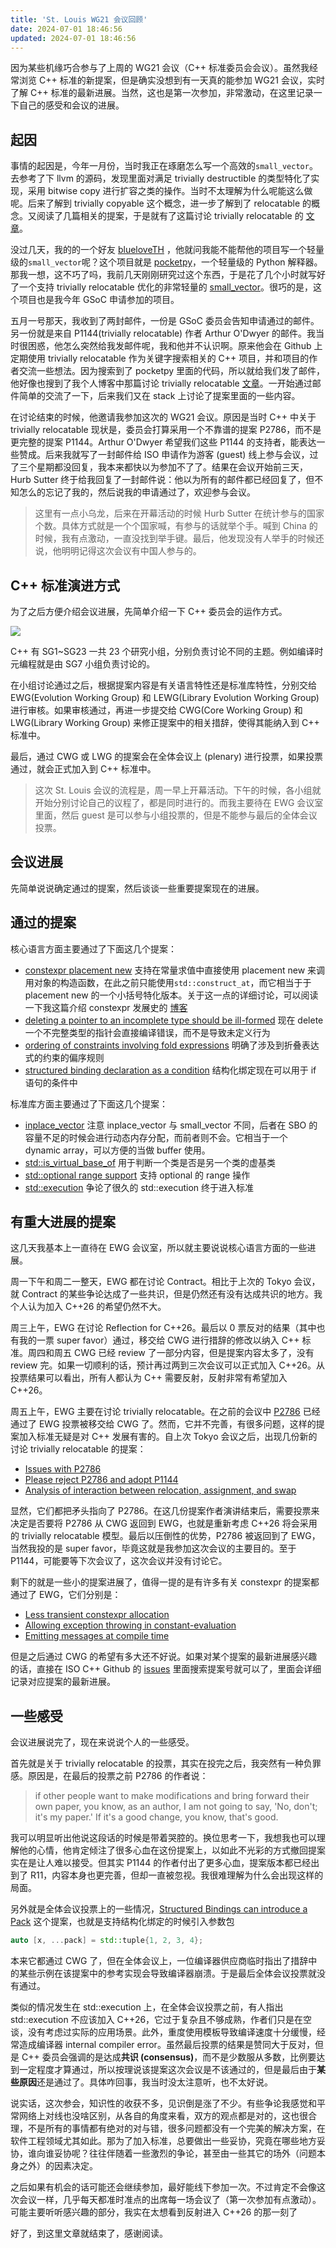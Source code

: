 ```yaml
---
title: 'St. Louis WG21 会议回顾'
date: 2024-07-01 18:46:56
updated: 2024-07-01 18:46:56
---
```


因为某些机缘巧合参与了上周的 WG21 会议（C++ 标准委员会会议）。虽然我经常浏览 C++ 标准的新提案，但是确实没想到有一天真的能参加 WG21 会议，实时了解 C++ 标准的最新进展。当然，这也是第一次参加，非常激动，在这里记录一下自己的感受和会议的进展。

## 起因 

事情的起因是，今年一月份，当时我正在琢磨怎么写一个高效的`small_vector`。去参考了下 llvm 的源码，发现里面对满足 trivially destructible 的类型特化了实现，采用 bitwise copy 进行扩容之类的操作。当时不太理解为什么呢能这么做呢。后来了解到 trivially copyable 这个概念，进一步了解到了 relocatable 的概念。又阅读了几篇相关的提案，于是就有了这篇讨论 trivially relocatable 的 [文章](https://www.ykiko.me/zh-cn/articles/679782886)。

没过几天，我的的一个好友 [blueloveTH](https://github.com/blueloveTH) ，他就问我能不能帮他的项目写一个轻量级的`small_vector`呢？这个项目就是 [pocketpy](https://github.com/pocketpy/pocketpy)，一个轻量级的 Python 解释器。那我一想，这不巧了吗，我前几天刚刚研究过这个东西，于是花了几个小时就写好了一个支持 trivially relocatable 优化的非常轻量的 [small_vector](https://github.com/pocketpy/pocketpy/pull/208)。很巧的是，这个项目也是我今年 GSoC 申请参加的项目。

五月一号那天，我收到了两封邮件，一份是 GSoC 委员会告知申请通过的邮件。另一份就是来自 P1144(trivially relocatable) 作者 Arthur O'Dwyer 的邮件。我当时很困惑，他怎么突然给我发邮件呢，我和他并不认识啊。原来他会在 Github 上定期使用 trivially relocatable 作为关键字搜索相关的 C++ 项目，并和项目的作者交流一些想法。因为搜索到了 pocketpy 里面的代码，所以就给我们发了邮件，他好像也搜到了我个人博客中那篇讨论 trivially relocatable [文章](https://www.ykiko.me/zh-cn/articles/679782886/)。一开始通过邮件简单的交流了一下，后来我们又在 stack 上讨论了提案里面的一些内容。

在讨论结束的时候，他邀请我参加这次的 WG21 会议。原因是当时 C++ 中关于 trivially relocatable 现状是，委员会打算采用一个不靠谱的提案 P2786，而不是更完整的提案 P1144。Arthur O'Dwyer 希望我们这些 P1144 的支持者，能表达一些赞成。后来我就写了一封邮件给 ISO 申请作为游客 (guest) 线上参与会议，过了三个星期都没回复，我本来都快以为参加不了了。结果在会议开始前三天，Hurb Sutter 终于给我回复了一封邮件说：他以为所有的邮件都已经回复了，但不知怎么的忘记了我的，然后说我的申请通过了，欢迎参与会议。

>  这里有一点小乌龙，后来在开幕活动的时候 Hurb Sutter 在统计参与的国家个数。具体方式就是一个个国家喊，有参与的话就举个手。喊到 China 的时候，我有点激动，一直没找到举手键。最后，他发现没有人举手的时候还说，他明明记得这次会议有中国人参与的。 

## C++ 标准演进方式 

为了之后方便介绍会议进展，先简单介绍一下 C++ 委员会的运作方式。

![](https://pic4.zhimg.com/v2-a137c1b90d4aaa8058e217cd136d736f_r.jpg)

C++ 有 SG1~SG23 一共 23 个研究小组，分别负责讨论不同的主题。例如编译时元编程就是由 SG7 小组负责讨论的。

在小组讨论通过之后，根据提案内容是有关语言特性还是标准库特性，分别交给 EWG(Evolution Working Group) 和 LEWG(Library Evolution Working Group) 进行审核。如果审核通过，再进一步提交给 CWG(Core Working Group) 和 LWG(Library Working Group) 来修正提案中的相关措辞，使得其能纳入到 C++ 标准中。

最后，通过 CWG 或 LWG 的提案会在全体会议上 (plenary) 进行投票，如果投票通过，就会正式加入到 C++ 标准中。

>  这次 St. Louis 会议的流程是，周一早上开幕活动。下午的时候，各小组就开始分别讨论自己的议程了，都是同时进行的。而我主要待在 EWG 会议室里面，然后 guest 是可以参与小组投票的，但是不能参与最后的全体会议投票。 

## 会议进展 

先简单说说确定通过的提案，然后谈谈一些重要提案现在的进展。

## 通过的提案 

核心语言方面主要通过了下面这几个提案：

- [constexpr placement new](https://www.open-std.org/jtc1/sc22/wg21/docs/papers/2024/p2747r2.html) 支持在常量求值中直接使用 placement new 来调用对象的构造函数，在此之前只能使用`std::construct_at`，而它相当于于 placement new 的一个小括号特化版本。关于这一点的详细讨论，可以阅读一下我这篇介绍 constexpr 发展史的 [博客](https://www.ykiko.me/zh-cn/articles/683463723)
- [deleting a pointer to an incomplete type should be ill-formed](https://wg21.link/P3144R2) 现在 delete 一个不完整类型的指针会直接编译错误，而不是导致未定义行为
- [ordering of constraints involving fold expressions](https://isocpp.org/files/papers/P2963R3.pdf) 明确了涉及到折叠表达式的约束的偏序规则
- [structured binding declaration as a condition](https://wg21.link/P0963R3) 结构化绑定现在可以用于 if 语句的条件中


标准库方面主要通过了下面这几个提案：

- [inplace_vector](https://isocpp.org/files/papers/P0843R14.html) 注意 inplace_vector 与 small_vector 不同，后者在 SBO 的容量不足的时候会进行动态内存分配，而前者则不会。它相当于一个 dynamic array，可以方便的当做 buffer 使用。
- [std::is_virtual_base_of](https://wg21.link/P2985R0) 用于判断一个类是否是另一个类的虚基类
- [std::optional range support](https://wg21.link/P3168R2) 支持 optional 的 range 操作
- [std::execution](https://isocpp.org/files/papers/P2300R10.html) 争论了很久的 std::execution 终于进入标准


## 有重大进展的提案 

这几天我基本上一直待在 EWG 会议室，所以就主要说说核心语言方面的一些进展。

周一下午和周二一整天，EWG 都在讨论 Contract。相比于上次的 Tokyo 会议，就 Contract 的某些争论达成了一些共识，但是仍然还有没有达成共识的地方。我个人认为加入 C++26 的希望仍然不大。

周三上午，EWG 在讨论 Reflection for C++26。最后以 0 票反对的结果（其中也有我的一票 super favor）通过，移交给 CWG 进行措辞的修改以纳入 C++ 标准。周四和周五 CWG 已经 review 了一部分内容，但是提案内容太多了，没有 review 完。如果一切顺利的话，预计再过两到三次会议可以正式加入 C++26。从投票结果可以看出，所有人都认为 C++ 需要反射，反射非常有希望加入 C++26。

周五上午，EWG 主要在讨论 trivially relocatable。在之前的会议中 [P2786](https://www.open-std.org/jtc1/sc22/wg21/docs/papers/2024/p2786r6.pdf) 已经通过了 EWG 投票被移交给 CWG 了。然而，它并不完善，有很多问题，这样的提案加入标准无疑是对 C++ 发展有害的。自上次 Tokyo 会议之后，出现几份新的讨论 trivially relocatable 的提案：

- [Issues with P2786](https://wg21.link/p3233r0)
- [Please reject P2786 and adopt P1144 ](https://wg21.link/p3236r1)
- [Analysis of interaction between relocation, assignment, and swap](https://wg21.link/p3278r0)


显然，它们都把矛头指向了 P2786。在这几份提案作者演讲结束后，需要投票来决定是否要将 P2786 从 CWG 返回到 EWG，也就是重新考虑 C++26 将会采用的 trivially relocatable 模型。最后以压倒性的优势，P2786 被返回到了 EWG，当然我投的是 super favor，毕竟这就是我参加这次会议的主要目的。至于 P1144，可能要等下次会议了，这次会议并没有讨论它。

剩下的就是一些小的提案进展了，值得一提的是有许多有关 constexpr 的提案都通过了 EWG，它们分别是：

- [Less transient constexpr allocation](https://wg21.link/p3032r2)
- [Allowing exception throwing in constant-evaluation](https://wg21.link/p3068r2)
- [Emitting messages at compile time](https://wg21.link/p2758r3)


但是之后通过 CWG 的希望有多大还不好说。如果对某个提案的最新进展感兴趣的话，直接在 ISO C++ Github 的 [issues](https://github.com/cplusplus/papers/issues) 里面搜索提案号就可以了，里面会详细记录对应提案的最新进展。

## 一些感受 

会议进展说完了，现在来说说个人的一些感受。

首先就是关于 trivially relocatable 的投票，其实在投完之后，我突然有一种负罪感。原因是，在最后的投票之前 P2786 的作者说：

>  if other people want to make modifications and bring forward their own paper, you know, as an author, I am not going to say, 'No, don't; it's my paper.' If it's a good change, you know, that's good. 

我可以明显听出他说这段话的时候是带着哭腔的。换位思考一下，我想我也可以理解他的心情，他肯定倾注了很多心血在这份提案上，以如此不光彩的方式撤回提案实在是让人难以接受。但其实 P1144 的作者付出了更多心血，提案版本都已经出到了 R11，内容本身也更完善，但却一直被忽视。我很难理解为什么会出现这样的局面。

另外就是全体会议投票上的一些情况，[Structured Bindings can introduce a Pack](https://wg21.link/p1061r8) 这个提案，也就是支持结构化绑定的时候引入参数包

```cpp
auto [x, ...pack] = std::tuple{1, 2, 3, 4};
```

本来它都通过 CWG 了，但在全体会议上，一位编译器供应商临时指出了措辞中的某些示例在该提案中的参考实现会导致编译器崩溃。于是最后全体会议投票就没有通过。

类似的情况发生在 std::execution 上，在全体会议投票之前，有人指出 std::execution 不应该加入 C++26，它过于复杂且不够成熟，作者们只是在空谈，没有考虑过实际的应用场景。此外，重度使用模板导致编译速度十分缓慢，经常造成编译器 internal compiler error。虽然最后投票的结果是赞同大于反对，但是 C++ 委员会强调的是达成**共识 (consensus)**，而不是少数服从多数，比例要达到一定程度才算通过，所以按理说该提案这次会议是不该通过的，但是最后由于**某些原因**还是通过了。具体咋回事，我当时没太注意听，也不太好说。

说实话，这次参会，知识性的收获不多，见识倒是涨了不少。有些争论我感觉和平常网络上对线也没啥区别，从各自的角度来看，双方的观点都是对的，这也很合理，不是所有的事情都有绝对的对与错，很多问题都没有一个完美的解决方案，在软件工程领域尤其如此。那为了加入标准，总要做出一些妥协，究竟在哪些地方妥协，谁向谁妥协呢？往往伴随着一些激烈的争论，甚至由一些其它的场外（问题本身之外）的因素决定。

之后如果有机会的话可能还会继续参加，最好能线下参加一次。不过肯定不会像这次会议一样，几乎每天都准时准点的出席每一场会议了（第一次参加有点激动）。可能主要听听感兴趣的部分，我实在太想看到反射进入 C++26 的那一刻了

好了，到这里文章就结束了，感谢阅读。